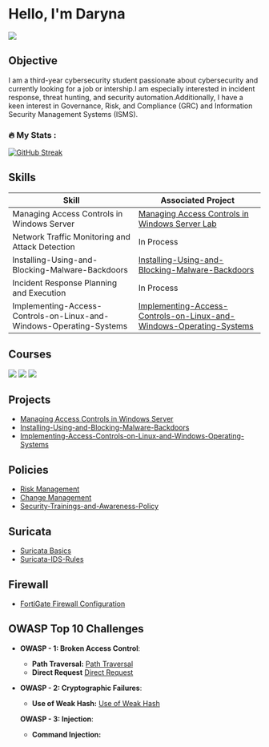 # Hello, I'm Daryna
<a href="https://www.linkedin.com/in/daryna-romaniuk-3b2a66293/"><img src="https://img.shields.io/badge/-LinkedIn-0072b1?&style=for-the-badge&logo=linkedin&logoColor=white" /></a>

## Objective

I am a third-year cybersecurity student passionate about cybersecurity and currently looking for a job or intership.I am especially interested in incident response, threat hunting, and security automation.Additionally, I have a keen interest in Governance, Risk, and Compliance (GRC) and Information Security Management Systems (ISMS).

### :fire: My Stats :



[![GitHub Streak](http://github-readme-streak-stats.herokuapp.com?user=darynaromaniuk&theme=dark&background=000000)](https://git.io/streak-stats)

## Skills

| Skill                                         | Associated Project         |
|-----------------------------------------------|----------------------------|
| Managing Access Controls in Windows Server        | <a href="https://github.com/darynaromaniuk/Managing-Access-Controls-in-Windows-Server/blob/main/README.md">Managing Access Controls in Windows Server Lab</a>|
| Network Traffic Monitoring and Attack Detection | In Process|
| Installing-Using-and-Blocking-Malware-Backdoors   | <a href="https://github.com/darynaromaniuk/Installing-Using-and-Blocking-Malware-Backdoors">Installing-Using-and-Blocking-Malware-Backdoors</a>|
| Incident Response Planning and Execution      | In Process |
| Implementing-Access-Controls-on-Linux-and-Windows-Operating-Systems                                   | <a href="https://github.com/darynaromaniuk/Implementing-Access-Controls-on-Linux-and-Windows-Operating-Systems/blob/main/README.md">Implementing-Access-Controls-on-Linux-and-Windows-Operating-Systems</a>|



## Courses
<div>
<img src="https://img.shields.io/badge/-Junior%20SOC%20Analyst%201%20by%20RangeForce-FF0000?&style=for-the-badge&logo=RangeForce&logoColor=white" />
<img src="https://img.shields.io/badge/-Complete%20Cisco%20CCNA%20by%20Udemy-1572B6?&style=for-the-badge&logo=Cisco&logoColor=white" />
<img src="https://img.shields.io/badge/-CompTIA%20Security%2B%20(SY0--601)%20by%20Udemy-FF0000?&style=for-the-badge&logo=CompTIA&logoColor=white" />
</div>

## Projects
- <a href="https://github.com/darynaromaniuk/Managing-Access-Controls-in-Windows-Server/blob/main/README.md">Managing Access Controls in Windows Server </a>
- <a href="https://github.com/darynaromaniuk/Installing-Using-and-Blocking-Malware-Backdoors">Installing-Using-and-Blocking-Malware-Backdoors</a>
- <a href="https://github.com/darynaromaniuk/Implementing-Access-Controls-on-Linux-and-Windows-Operating-Systems/blob/main/README.md">Implementing-Access-Controls-on-Linux-and-Windows-Operating-Systems</a>

## Policies
- <a href="https://github.com/darynaromaniuk/Risk-Management/blob/main/Risk%20Management.pdf">Risk Management</a>
- <a href="https://github.com/darynaromaniuk/Change-Management-Policy--/blob/main/Change%20policy.pdf">Change Management</a>
- <a href="https://github.com/darynaromaniuk/Security-Trainings-and-Awareness-Policy-/blob/main/%D0%94%D0%BE%D0%BA%D1%83%D0%BC%D0%B5%D0%BD%D1%82.pdf">Security-Trainings-and-Awareness-Policy</a>

## Suricata
- <a href="https://github.com/darynaromaniuk/Suricata-Basics/blob/main/README.md">Suricata Basics</a>
- <a href="https://github.com/darynaromaniuk/Suricata-IDS-Rules/blob/main/README.md">Suricata-IDS-Rules</a>

## Firewall
- <a href="https://github.com/darynaromaniuk/FortiGate-VM-Firewall-Configuration-Lab/blob/main/README.md">FortiGate Firewall Configuration</a>

## OWASP Top 10 Challenges

- **OWASP - 1: Broken Access Control**:
    - **Path Traversal:** <a href="https://github.com/darynaromaniuk/Path-Traversal-OWASP-Challenge/blob/main/README.md">Path Traversal</a>
    - **Direct Request** <a href="https://github.com/darynaromaniuk/Direct-Request-OWASP-Challenge/blob/main/README.md">Direct Request</a>
    
- **OWASP - 2: Cryptographic Failures**:
    - **Use of Weak Hash:** <a href="https://github.com/darynaromaniuk/Use-of-Weak-Hash/blob/main/README.md">Use of Weak Hash</a>
    
  **OWASP - 3: Injection**:
  
    - **Command Injection:** 

